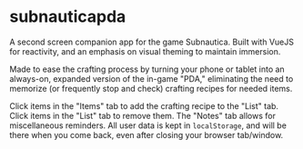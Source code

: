 # subnauticapda
 A second screen companion app for the game Subnautica.
 Built with VueJS for reactivity, and an emphasis on visual theming to maintain immersion.

 Made to ease the crafting process by turning your phone or tablet into an always-on, expanded version of the in-game "PDA," eliminating the need to memorize (or frequently stop and check) crafting recipes for needed items.

 Click items in the "Items" tab to add the crafting recipe to the "List" tab. Click items in the "List" tab to remove them. The "Notes" tab allows for miscellaneous reminders. All user data is kept in `localStorage`, and will be there when you come back, even after closing your browser tab/window.